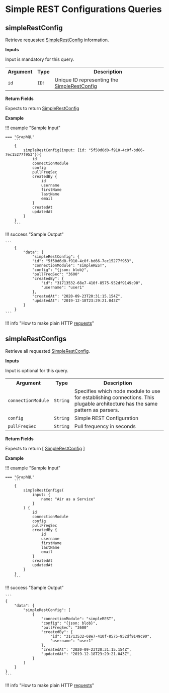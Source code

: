 # Simple REST Configurations Queries

## simpleRestConfig

Retrieve requested [SimpleRestConfig](./objects.md#simplerestconfig) information.

**Inputs**

Input is mandatory for this query.

<table>
    <tr>
        <th nowrap>Argument</th>
        <th nowrap>Type</th>
        <th nowrap>Description</th>
    </tr>
    <tr>
        <td nowrap><code>id</code></td>
        <td nowrap><code>ID!</code></td>
        <td>Unique ID representing the <a href="./objects.html#simplerestconfig">SimpleRestConfig</a></td>
    </tr>
</table>

**Return Fields**

Expects to return [SimpleRestConfig](./objects.md#simplerestconfig)

**Example**

!!! example "Sample Input"

    === "GraphQL"
        ```
        {
            simpleRestConfig(input: {id: "5f50d6d0-f910-4c0f-bd66-7ec15277f953"}){
                id
                connectionModule
                config
                pullFreqSec
                createdBy {
                    id
                    username
                    firstName
                    lastName
                    email
                }
                createdAt
                updatedAt
            }
        }
        ```

!!! success "Sample Output"

    ```
        {
            "data": {
                "simpleRestConfig": {
                "id": "5f50d6d0-f910-4c0f-bd66-7ec15277f953",
                "connectionModule": "simpleREST",
                "config": "{json: blob}",
                "pullFreqSec": "3600"
                "createdBy": {
                    "id": "31713532-68e7-410f-8575-952df9149c90",
                    "username": "user1"
                },
                "createdAt": "2020-09-23T20:31:15.154Z",
                "updatedAt": "2019-12-18T23:29:21.043Z"
            }
        }
    ```

!!! info "How to make plain HTTP [requests](../index.md#making-plain-http-requests)"

## simpleRestConfigs

Retrieve all requested [SimpleRestConfig](./objects.md#simplerestConfig).

**Inputs**

Input is optional for this query.

<table>
    <tr>
        <th nowrap>Argument</th>
        <th nowrap>Type</th>
        <th nowrap>Description</th>
    </tr>
    <tr>
        <td nowrap><code>connectionModule</code></td>
        <td nowrap><code>String</code></td>
        <td>Specifies which node module to use for establishing connections. This plugable architecture has the same pattern as parsers.</td>
    </tr>
    <tr>
        <td nowrap><code>config</code></td>
        <td nowrap><code>String</code></td>
        <td>Simple REST Configuration</td>
    </tr>
    <tr>
        <td nowrap><code>pullFreqSec</code></td>
        <td nowrap><code>String</code></td>
        <td>Pull frequency in seconds</td>
    </tr>
</table>

**Return Fields**

Expects to return [ [SimpleRestConfig](./objects.md#simplerestConfig) ]

**Example**

!!! example "Sample Input"

    === "GraphQL"
        ```
        {
            simpleRestConfigs(
                input: {
                    name: "Air as a Service"
                }
            ) {
                id
                connectionModule
                config
                pullFreqSec
                createdBy {
                    id
                    username
                    firstName
                    lastName
                    email
                }
                createdAt
                updatedAt
            }
        }
        ```

!!! success "Sample Output"

    ```
    {
        "data": {
            "simpleRestConfig": [
                {
                    "connectionModule": "simpleREST",
                    "config": "{json: blob}",
                    "pullFreqSec": "3600"
                    "createdBy": {
                        "id": "31713532-68e7-410f-8575-952df9149c90",
                        "username": "user1"
                    },
                    "createdAt": "2020-09-23T20:31:15.154Z",
                    "updatedAt": "2019-12-18T23:29:21.043Z",
                }
            ]
        }
    }
    ```

!!! info "How to make plain HTTP [requests](../index.md#making-plain-http-requests)"